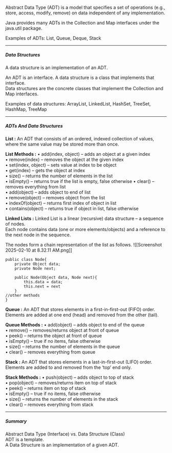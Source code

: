 Abstract Data Type (ADT) is a model that specifies a set of operations (e.g., store, access, modify, remove) on data independent of any implementation.

Java provides many ADTs in the Collection and Map interfaces under the java.util package.

Examples of ADTs: 
	List, Queue, Deque, Stack


---
##### Data Structures

A data structure is an implementation of an ADT.

An ADT is an interface. A data structure is a class that implements that interface.  
Data structures are the concrete classes that implement the Collection and Map interfaces.  

Examples of data structures: 
	ArrayList, LinkedList, HashSet, TreeSet, HashMap, TreeMap



---
##### ADTs And Data Structures

**List :** 
	An ADT that consists of an ordered, indexed collection of values, where the same value may be stored more than once.

**List Methods :** 
	• add(index, object) – adds an object at a given index  
	• remove(index) – removes the object at the given index  
	• set(index, object) – sets value at index to be object  
	• get(index) – gets the object at index  
	• size() – returns the number of elements in the list  
	• isEmpty() – returns true if the list is empty, false otherwise
	• clear() – removes everything from list  
	• add(object) – adds object to end of list  
	• remove(object) – removes object from the list  
	• indexOf(object) – returns first index of object in list  
	• contains(object) – returns true if object in list, false otherwise


**Linked Lists :** 
	Linked List is a linear (recursive) data structure – a sequence of nodes.  
	Each node contains data (one or more elements/objects) and a reference to the next node in the sequence.

The nodes form a chain representation of the list as follows.
![[Screenshot 2025-02-10 at 8.32.11 AM.png]]

```
public class Node{  
	private Object data;  
	private Node next;  
	
	public Node(Object data, Node next){  
		this.data = data;  
		this.next = next  
	}  
//other methods  
}
```



**Queue :** 
	An ADT that stores elements in a first-in-first-out (FIFO) order. Elements are added at one end (head) and removed from the other (tail).

**Queue Methods :** 
	• add(object) – adds object to end of the queue  
	• remove() – removes/returns object at front of queue  
	• peek() – returns the object at front of queue  
	• isEmpty() – true if no items, false otherwise  
	• size() – returns the number of elements in the queue  
	• clear() – removes everything from queue



**Stack :** 
	An ADT that stores elements in a last-in-first-out (LIFO) order. Elements are added to and removed from the ‘top’ end only.

**Stack Methods :** 
	• push(object) – adds object to top of stack  
	• pop(object) – removes/returns item on top of stack  
	• peek() – returns item on top of stack  
	• isEmpty() – true if no items, false otherwise  
	• size() – returns the number of elements in the stack  
	• clear() – removes everything from stack


---
##### Summary

Abstract Data Type (Interface) vs. Data Structure (Class)  
ADT is a template.  
A Data Structure is an implementation of a given ADT.